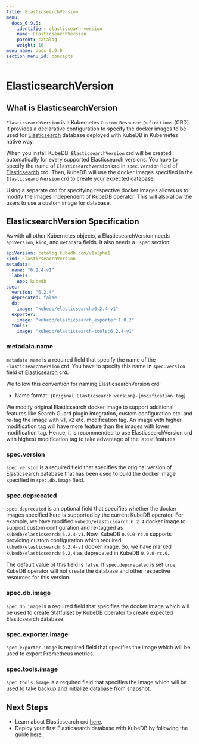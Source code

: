 ```yaml
---
title: ElasticsearchVersion
menu:
  docs_0.9.0:
    identifier: elasticsearh-version
    name: ElasticsearchVersion
    parent: catalog
    weight: 10
menu_name: docs_0.9.0
section_menu_id: concepts
---
```


# ElasticsearchVersion

## What is ElasticsearchVersion

`ElasticsearchVersion` is a Kubernetes `Custom Resource Definitions` (CRD). It provides a declarative configuration to specify the docker images to be used for [Elasticsearch](https://www.elastic.co/products/elasticsearch) database deployed with KubeDB in Kubernetes native way.

When you install KubeDB, `ElasticsearchVersion` crd will be created automatically for every supported Elasticsearch versions. You have to specify the name of `ElasticsearchVersion` crd in `spec.version` field of [Elasticsearch](/docs/0.9.0/concepts/databases/elasticsearch) crd. Then, KubeDB will use the docker images specified in the `ElasticsearchVersion` crd to create your expected database.

Using a separate crd for specifying respective docker images allows us to modify the images independent of KubeDB operator. This will also allow the users to use a custom image for database.

## ElasticsearchVersion Specification

As with all other Kubernetes objects, a ElasticsearchVersion needs `apiVersion`, `kind`, and `metadata` fields. It also needs a `.spec` section.

```yaml
apiVersion: catalog.kubedb.com/v1alpha1
kind: ElasticsearchVersion
metadata:
  name: "6.2.4-v1"
  labels:
    app: kubedb
spec:
  version: "6.2.4"
  deprecated: false
  db:
    image: "kubedb/elasticsearch:6.2.4-v1"
  exporter:
    image: "kubedb/elasticsearch_exporter:1.0.2"
  tools:
    image: "kubedb/elasticsearch-tools:6.2.4-v1"
```

### metadata.name

`metadata.name` is a required field that specify the name of the `ElasticsearchVersion` crd. You have to specify this name in `spec.version` field of [Elasticsearch](/docs/0.9.0/concepts/databases/elasticsearch) crd.

We follow this convention for naming ElasticsearchVersion crd:
- Name format: `{Original Elasticsearch version}-{modification tag}`

We modify original Elasticsearch docker image to support additional features like Search Guard plugin integration, custom configuration etc. and re-tag the image with v1, v2 etc. modification tag. An image with higher modification tag will have more feature than the images with lower modification tag. Hence, it is recommended to use ElasticsearchVersion crd with highest modification tag to take advantage of the latest features.

### spec.version

`spec.version` is a required field that specifies the original version of Elasticsearch database that has been used to build the docker image specified in `spec.db.image` field.

### spec.deprecated

`spec.deprecated` is an optional field that specifies whether the docker images specified here is supported by the current KubeDB operator. For example, we have modified `kubedb/elasticsearch:6.2.4` docker image to support custom configuration and re-tagged as `kubedb/elasticsearch:6.2.4-v1`. Now, KubeDB `0.9.0-rc.0` supports providing custom configuration which required `kubedb/elasticsearch:6.2.4-v1` docker image. So, we have marked `kubedb/elasticsearch:6.2.4` as deprecated in KubeDB `0.9.0-rc.0`.

The default value of this field is `false`. If `spec.depcrecated` is set `true`, KubeDB operator will not create the database and other respective resources for this version.

### spec.db.image

`spec.db.image` is a required field that specifies the docker image which will be used to create Statfulset by KubeDB operator to create expected Elasticsearch database.

### spec.exporter.image

`spec.exporter.image` is required field that specifies the image which will be used to export Prometheus metrics.

### spec.tools.image

`spec.tools.image` is a required field that specifies the image which will be used to take backup and initialize database from snapshot.

## Next Steps

- Learn about Elasticsearch crd [here](/docs/0.9.0/concepts/databases/elasticsearch).
- Deploy your first Elasticsearch database with KubeDB by following the guide [here](/docs/0.9.0/guides/elasticsearch/quickstart/quickstart).